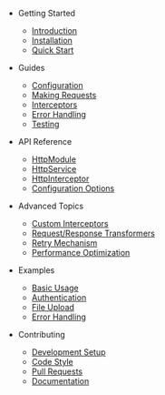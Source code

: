 <!-- Sidebar for Docsify -->

* Getting Started
  * [Introduction](/)
  * [Installation](/installation)
  * [Quick Start](/quick-start)

* Guides
  * [Configuration](/guides/configuration)
  * [Making Requests](/guides/making-requests)
  * [Interceptors](/guides/interceptors)
  * [Error Handling](/guides/error-handling)
  * [Testing](/guides/testing)

* API Reference
  * [HttpModule](/api-reference/http-module)
  * [HttpService](/api-reference/http-service)
  * [HttpInterceptor](/api-reference/http-interceptor)
  * [Configuration Options](/api-reference/configuration-options)

* Advanced Topics
  * [Custom Interceptors](/advanced/custom-interceptors)
  * [Request/Response Transformers](/advanced/transformers)
  * [Retry Mechanism](/advanced/retry-mechanism)
  * [Performance Optimization](/advanced/performance)

* Examples
  * [Basic Usage](/examples/basic-usage)
  * [Authentication](/examples/authentication)
  * [File Upload](/examples/file-upload)
  * [Error Handling](/examples/error-handling)

* Contributing
  * [Development Setup](/contributing/development-setup)
  * [Code Style](/contributing/code-style)
  * [Pull Requests](/contributing/pull-requests)
  * [Documentation](/contributing/documentation)
